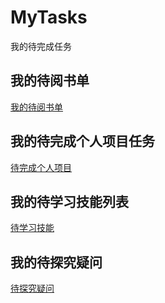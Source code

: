 # MyTasks

我的待完成任务

## 我的待阅书单

[我的待阅书单](./myBooks.md)

## 我的待完成个人项目任务

[待完成个人项目](./myProjects.md)

## 我的待学习技能列表

[待学习技能](./mySkills.md)

## 我的待探究疑问

[待探究疑问](./myQuestions.md)

